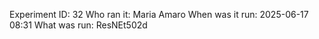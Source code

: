 Experiment ID: 32
Who ran it: Maria Amaro
When was it run: 2025-06-17 08:31
What was run: ResNEt502d
